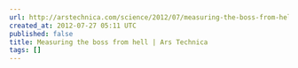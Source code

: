 ```yaml
---
url: http://arstechnica.com/science/2012/07/measuring-the-boss-from-hell/
created_at: 2012-07-27 05:11 UTC
published: false
title: Measuring the boss from hell | Ars Technica
tags: []
---
```



